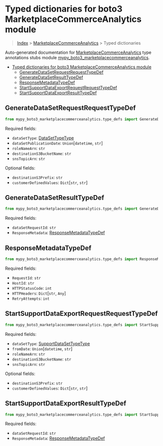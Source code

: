 # Typed dictionaries for boto3 MarketplaceCommerceAnalytics module

> [Index](..) > [MarketplaceCommerceAnalytics](.) > Typed dictionaries

Auto-generated documentation for
[MarketplaceCommerceAnalytics](https://boto3.amazonaws.com/v1/documentation/api/latest/reference/services/marketplacecommerceanalytics.html#MarketplaceCommerceAnalytics)
type annotations stubs module
[mypy_boto3_marketplacecommerceanalytics](https://pypi.org/project/mypy-boto3-marketplacecommerceanalytics/).

- [Typed dictionaries for boto3 MarketplaceCommerceAnalytics module](#typed-dictionaries-for-boto3-marketplacecommerceanalytics-module)
  - [GenerateDataSetRequestRequestTypeDef](#generatedatasetrequestrequesttypedef)
  - [GenerateDataSetResultTypeDef](#generatedatasetresulttypedef)
  - [ResponseMetadataTypeDef](#responsemetadatatypedef)
  - [StartSupportDataExportRequestRequestTypeDef](#startsupportdataexportrequestrequesttypedef)
  - [StartSupportDataExportResultTypeDef](#startsupportdataexportresulttypedef)

## GenerateDataSetRequestRequestTypeDef

```python
from mypy_boto3_marketplacecommerceanalytics.type_defs import GenerateDataSetRequestRequestTypeDef
```

Required fields:

- `dataSetType`: [DataSetTypeType](./literals.md#datasettypetype)
- `dataSetPublicationDate`: `Union`\[`datetime`, `str`\]
- `roleNameArn`: `str`
- `destinationS3BucketName`: `str`
- `snsTopicArn`: `str`

Optional fields:

- `destinationS3Prefix`: `str`
- `customerDefinedValues`: `Dict`\[`str`, `str`\]

## GenerateDataSetResultTypeDef

```python
from mypy_boto3_marketplacecommerceanalytics.type_defs import GenerateDataSetResultTypeDef
```

Required fields:

- `dataSetRequestId`: `str`
- `ResponseMetadata`:
  [ResponseMetadataTypeDef](./type_defs.md#responsemetadatatypedef)

## ResponseMetadataTypeDef

```python
from mypy_boto3_marketplacecommerceanalytics.type_defs import ResponseMetadataTypeDef
```

Required fields:

- `RequestId`: `str`
- `HostId`: `str`
- `HTTPStatusCode`: `int`
- `HTTPHeaders`: `Dict`\[`str`, `Any`\]
- `RetryAttempts`: `int`

## StartSupportDataExportRequestRequestTypeDef

```python
from mypy_boto3_marketplacecommerceanalytics.type_defs import StartSupportDataExportRequestRequestTypeDef
```

Required fields:

- `dataSetType`: [SupportDataSetTypeType](./literals.md#supportdatasettypetype)
- `fromDate`: `Union`\[`datetime`, `str`\]
- `roleNameArn`: `str`
- `destinationS3BucketName`: `str`
- `snsTopicArn`: `str`

Optional fields:

- `destinationS3Prefix`: `str`
- `customerDefinedValues`: `Dict`\[`str`, `str`\]

## StartSupportDataExportResultTypeDef

```python
from mypy_boto3_marketplacecommerceanalytics.type_defs import StartSupportDataExportResultTypeDef
```

Required fields:

- `dataSetRequestId`: `str`
- `ResponseMetadata`:
  [ResponseMetadataTypeDef](./type_defs.md#responsemetadatatypedef)
